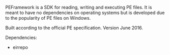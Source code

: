 PEFramework is a SDK for reading, writing and executing PE files.
It is meant to have no dependencies on operating systems but is
developed due to the popularity of PE files on Windows.

Built according to the official PE specification.
Version June 2016.

Dependencies:
- eirrepo